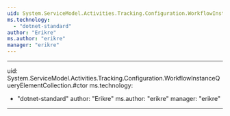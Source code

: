 ```yaml
---
uid: System.ServiceModel.Activities.Tracking.Configuration.WorkflowInstanceQueryElementCollection
ms.technology: 
  - "dotnet-standard"
author: "Erikre"
ms.author: "erikre"
manager: "erikre"
---
```


---
uid: System.ServiceModel.Activities.Tracking.Configuration.WorkflowInstanceQueryElementCollection.#ctor
ms.technology: 
  - "dotnet-standard"
author: "Erikre"
ms.author: "erikre"
manager: "erikre"
---

